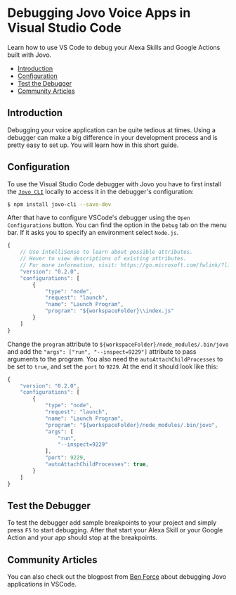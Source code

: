 # Debugging Jovo Voice Apps in Visual Studio Code

Learn how to use VS Code to debug your Alexa Skills and Google Actions built with Jovo.

* [Introduction](#introduction)
* [Configuration](#configuration)
* [Test the Debugger](#test-the-debugger)
* [Community Articles](#community)

## Introduction

Debugging your voice application can be quite tedious at times. Using a debugger can make a big difference in your development process and is pretty easy to set up. You will learn how in this short guide.

## Configuration

To use the Visual Studio Code debugger with Jovo you have to first install the [`Jovo CLI`](https://github.com/jovotech/jovo-cli) locally to access it in the debugger's configuration:

```sh
$ npm install jovo-cli --save-dev
```

After that have to configure VSCode's debugger using the `Open Configurations` button. You can find the option in the `Debug` tab on the menu bar. If it asks you to specify an environment select `Node.js`.

```javascript
{
    // Use IntelliSense to learn about possible attributes.
    // Hover to view descriptions of existing attributes.
    // For more information, visit: https://go.microsoft.com/fwlink/?linkid=830387
    "version": "0.2.0",
    "configurations": [
        {
            "type": "node",
            "request": "launch",
            "name": "Launch Program",
            "program": "${workspaceFolder}\\index.js"
        }
    ]
}
```

Change the `program` attribute to `${workspaceFolder}/node_modules/.bin/jovo` and add the `"args": ["run", "--inspect=9229"]` attribute to pass arguments to the program. You also need the `autoAttachChildProcesses` to be set to `true`, and set the `port` to `9229`. At the end it should look like this:

```javascript
{
    "version": "0.2.0",
    "configurations": [
        {
            "type": "node",
            "request": "launch",
            "name": "Launch Program",
            "program": "${workspaceFolder}/node_modules/.bin/jovo",
            "args": [
                "run",
                "--inspect=9229"
            ],
            "port": 9229,
            "autoAttachChildProcesses": true,
        }
    ]
}
```

## Test the Debugger

To test the debugger add sample breakpoints to your project and simply press `F5` to start debugging. After that start your Alexa Skill or your Google Action and your app should stop at the breakpoints.

## Community Articles

You can also check out the blogpost from [Ben Force](https://medium.com/@benforce/debugging-jovo-skills-in-vs-code-d117f908fbc2) about debugging Jovo applications in VSCode.

<!--[metadata]: { "description": "Learn how to use VS Code to debug your Alexa Skills and Google Actions built with Jovo.", "author": "kaan-kilic", "tags": "Debugging" }-->
